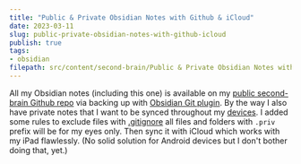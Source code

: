 ```yaml
---
title: "Public & Private Obsidian Notes with Github & iCloud"
date: 2023-03-11
slug: public-private-obsidian-notes-with-github-icloud
publish: true
tags:
- obsidian
filepath: src/content/second-brain/Public & Private Obsidian Notes with Github & iCloud.md
---
```


All my Obsidian notes (including this one) is available on my [public second-brain Github repo](https://github.com/narze/second-brain) via backing up with [Obsidian Git plugin](https://github.com/denolehov/obsidian-git). By the way I also have private notes that I want to be synced throughout my [devices](/uses). I added some rules to exclude files with [.gitignore](https://github.com/narze/second-brain/blob/main/.gitignore) all files and folders with `.priv` prefix will be for my eyes only. Then sync it with iCloud which works with my iPad flawlessly. (No solid solution for Android devices but I don't bother doing that, yet.)
